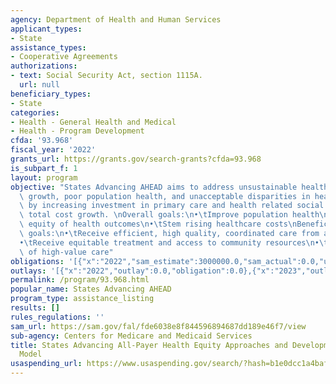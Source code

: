 ```yaml
---
agency: Department of Health and Human Services
applicant_types:
- State
assistance_types:
- Cooperative Agreements
authorizations:
- text: Social Security Act, section 1115A.
  url: null
beneficiary_types:
- State
categories:
- Health - General Health and Medical
- Health - Program Development
cfda: '93.968'
fiscal_year: '2022'
grants_url: https://grants.gov/search-grants?cfda=93.968
is_subpart_f: 1
layout: program
objective: "States Advancing AHEAD aims to address unsustainable health care cost\
  \ growth, poor population health, and unacceptable disparities in health outcomes\
  \ by increasing investment in primary care and health related social needs and constraining\
  \ total cost growth. \nOverall goals:\n•\tImprove population health\n•\tIncrease\
  \ equity of health outcomes\n•\tStem rising healthcare costs\nBeneficiaries impact\
  \ goals:\n•\tReceive efficient, high quality, coordinated care from all providers\n\
  •\tReceive equitable treatment and access to community resources\n•\tImprove affordability\
  \ of high-value care"
obligations: '[{"x":"2022","sam_estimate":3000000.0,"sam_actual":0.0,"usa_spending_actual":1500000.0},{"x":"2023","sam_estimate":0.0,"sam_actual":0.0,"usa_spending_actual":-3265000.0},{"x":"2024","sam_estimate":12000000.0,"sam_actual":0.0,"usa_spending_actual":12992243.0}]'
outlays: '[{"x":"2022","outlay":0.0,"obligation":0.0},{"x":"2023","outlay":0.0,"obligation":0.0},{"x":"2024","outlay":0.0,"obligation":12992243.0}]'
permalink: /program/93.968.html
popular_name: States Advancing AHEAD
program_type: assistance_listing
results: []
rules_regulations: ''
sam_url: https://sam.gov/fal/fde6038e8f844596894687dd189e46f7/view
sub-agency: Centers for Medicare and Medicaid Services
title: States Advancing All-Payer Health Equity Approaches and Development (AHEAD)
  Model
usaspending_url: https://www.usaspending.gov/search/?hash=b1e0dcc1a4bafe157ff72cbaf982a29b
---
```

